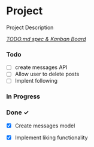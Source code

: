 # Project

Project Description

<em>[TODO.md spec & Kanban Board](https://bit.ly/3fCwKfM)</em>

### Todo

- [ ] create messages API  
- [ ] Allow user to delete posts  
- [ ] Implent following  

### In Progress


### Done ✓

- [x] Create messages model  
- [x] Implement liking functionality  

